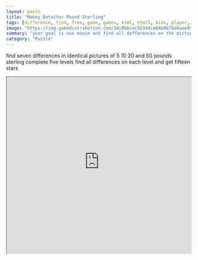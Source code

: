 ```yaml
---
layout: posts
title: "Money Detector Pound Sterling"
tags: [difference, find, free, game, games, html, html5, kids, player, spot, differences, free, online, games, oyna, game, free, games, play, play, games]
image: "https://img.gamedistribution.com/3dc0bbcac5b34dce84b8676e0aee8979-512x384.jpeg"
summary: "your goal is use mouse and find all defferences on the pictuures of pounds sterling  free online games oyna game free games play play games"
category: "Puzzle"
---
```


find seven differences in identical pictures of 5 10 20 and 50 pounds sterling complete five levels find all differences on each level and get fifteen stars

<iframe width="100%" height="480px;" src="https://html5.gamedistribution.com/3dc0bbcac5b34dce84b8676e0aee8979/"></iframe>